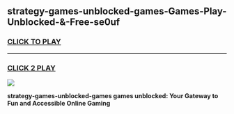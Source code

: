 
## strategy-games-unblocked-games-Games-Play-Unblocked-&-Free-se0uf
<h3>
<a href="https://premium76.site?title=strategy-games-unblocked-games&ref=24A">CLICK TO PLAY</a></h3>
<hr>

<h3>
<a href="https://premium76.site?title=strategy-games-unblocked-games&ref=24A">CLICK 2 PLAY</a>
  
</h3>

<a href="https://premium76.site?title=strategy-games-unblocked-games&ref=24A"><img src="https://clearcache.store/games.png"></a>


**strategy-games-unblocked-games games unblocked: Your Gateway to Fun and Accessible Online Gaming**

